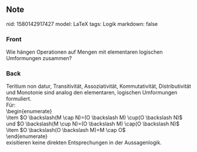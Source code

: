 ## Note
nid: 1580142917427
model: LaTeX
tags: Logik
markdown: false

### Front
Wie hängen Operationen auf Mengen mit elementaren logischen Umformungen zusammen?

### Back
<div>
  Teritium non datur, Transitivität, Assoziativität,
  Kommutativität, Distributivität und Monotonie sind analog den
  elementaren, logischen Umformungen formuliert.
</div>
<div>
  Für:
</div>\begin{enumerate}
<div>
  \item $O \backslash(M \cap N)=(O \backslash M) \cup(O \backslash
  N)$ und $O \backslash(M \cup N)=(O \backslash M) \cap(O
  \backslash N)$ \item $O \backslash(O \backslash M)=M \cap O$
</div>
<div>
  \end{enumerate}
</div>
<div>
  exisitieren keine direkten Entsprechungen in der Aussagenlogik.
</div>
